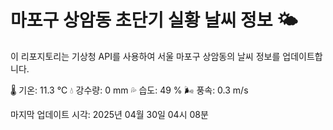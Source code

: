 
# 마포구 상암동 초단기 실황 날씨 정보 🌤️

이 리포지토리는 기상청 API를 사용하여 서울 마포구 상암동의 날씨 정보를 업데이트합니다. 

🌡️ 기온: 11.3 ℃
💧 강수량: 0 mm
💦 습도: 49 %
🌬️ 풍속: 0.3 m/s

마지막 업데이트 시각: 2025년 04월 30일 04시 08분    
